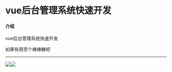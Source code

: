 # vue后台管理系统快速开发

#### 介绍
vue后台管理系统快速开发


如果有用赏个棒棒糖吧

---
![](https://oscimg.oschina.net/oscnet/up-e033c93ff2df3a3cc8bb78ab934c2cf834a.JPEG)![](https://oscimg.oschina.net/oscnet/up-fe67b7c9d60e614536afaeb294d2c795d38.JPEG)
